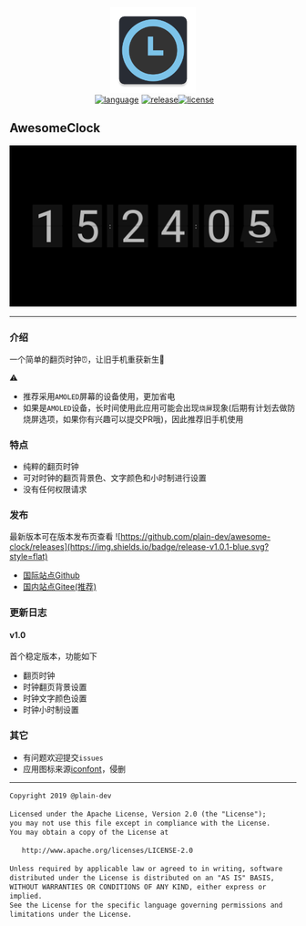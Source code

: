 <div align="center">
  <img src="./app/src/main/ic_launcher-web.png" width='150px' alt="ic_launcher-web">
</div>

<div style="display: flex;justify-content: center;" align="center">
  <a href="https://kotlinlang.org" style="margin: 0 5px;">
    <img src="https://img.shields.io/badge/language-Kotlin-important.svg?style=flat" alt="language">
  </a>
   <a href="https://github.com/plain-dev/awesome-clock/releases">
    <img src="https://img.shields.io/badge/release-v1.0.1-blue.svg?style=flat" alt="release">
  </a>
   <a href="https://github.com/plain-dev/awesome-clock/blob/master/LICENSE">
    <img src="https://img.shields.io/badge/license-Apache 2-red.svg?style=flat" alt="license">
  </a>
</div>

## AwesomeClock

![预览](/screenshot/flipClock.png)

---

### 介绍

一个简单的翻页时钟⏰，让旧手机重获新生📱

⚠️ 
- 推荐采用`AMOLED`屏幕的设备使用，更加省电
- 如果是`AMOLED`设备，长时间使用此应用可能会出现`烧屏`现象(后期有计划去做防烧屏选项，如果你有兴趣可以提交PR哦)，因此推荐旧手机使用

### 特点

- 纯粹的翻页时钟
- 可对时钟的翻页背景色、文字颜色和小时制进行设置
- 没有任何权限请求

### 发布 

最新版本可在版本发布页查看 ![https://github.com/plain-dev/awesome-clock/releases](https://img.shields.io/badge/release-v1.0.1-blue.svg?style=flat)

- [国际站点Github](https://github.com/plain-dev/awesome-clock/releases)
- [国内站点Gitee(推荐)](https://gitee.com/plain-dev/awesome-clock-release/releases)

### 更新日志

#### v1.0

首个稳定版本，功能如下

- 翻页时钟
- 时钟翻页背景设置
- 时钟文字颜色设置
- 时钟小时制设置

### 其它

- 有问题欢迎提交`issues`
- 应用图标来源[iconfont](https://www.iconfont.cn/)，侵删

---

```
Copyright 2019 @plain-dev

Licensed under the Apache License, Version 2.0 (the "License");
you may not use this file except in compliance with the License.
You may obtain a copy of the License at

   http://www.apache.org/licenses/LICENSE-2.0

Unless required by applicable law or agreed to in writing, software
distributed under the License is distributed on an "AS IS" BASIS,
WITHOUT WARRANTIES OR CONDITIONS OF ANY KIND, either express or implied.
See the License for the specific language governing permissions and
limitations under the License.
```